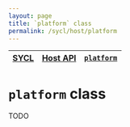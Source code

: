 ```yaml
---
layout: page
title: `platform` class
permalink: /sycl/host/platform
---
```


| [SYCL][sycl] | [Host API][sycl-host] | [`platform`][sycl-host-platform] | 
|--------------|-----------------------|------------------------------------------------|

# `platform` class

TODO

[sycl]: ../../
[sycl-host]: ../
[sycl-host-platform]: ./